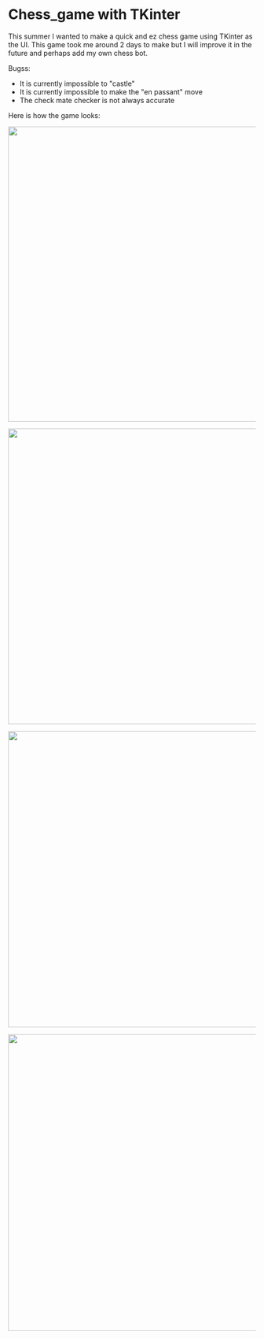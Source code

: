 # Chess_game with TKinter

This summer I wanted to make a quick and ez chess game using TKinter as the UI. This game took me around 2 days to make but I will improve it in the future and perhaps add my own chess bot.

Bugss:
- It is currently impossible to "castle"
- It is currently impossible to make the "en passant" move
- The check mate checker is not always accurate

Here is how the game looks:

<p align="center">
  <img width="571" height="600" src="https://user-images.githubusercontent.com/101680954/216171386-4a7028e9-fd49-4b4d-a0d2-abfda7345be4.png">
</p>

<p align="center">
  <img width="572" height="601" src="https://user-images.githubusercontent.com/101680954/216171190-b059c9d8-98cc-4b29-bafc-44dabade8f31.png">
</p>

<p align="center">
  <img width="570" height="602" src="https://user-images.githubusercontent.com/101680954/216171454-f459fefc-6c6a-4059-b33e-1c45947fcf06.png">
</p>

<p align="center">
  <img width="572" height="603" src="https://user-images.githubusercontent.com/101680954/216171473-c8720d3e-c3d0-46d9-baea-8f90d74785c8.png">
</p>
